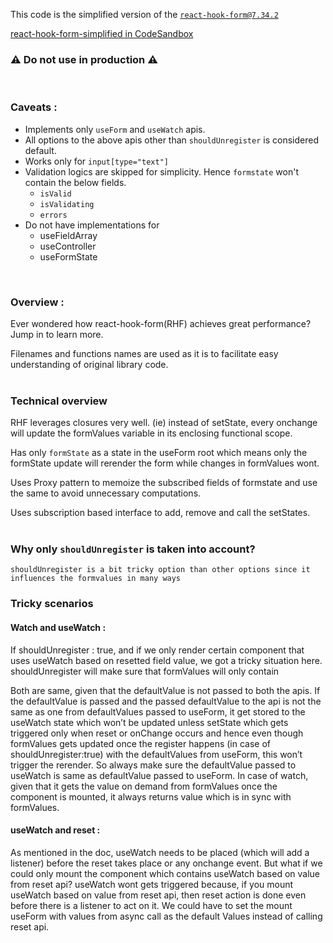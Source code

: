 
This code is the simplified version of the [``react-hook-form@7.34.2``](https://github.com/react-hook-form/react-hook-form)

[react-hook-form-simplified in CodeSandbox](https://codesandbox.io/p/github/akilansengottaiyan/react-hook-form-simplified/git/master?file=%2Fsrc%2FApp.js&selection=%5B%7B%22endColumn%22%3A10%2C%22endLineNumber%22%3A9%2C%22startColumn%22%3A10%2C%22startLineNumber%22%3A9%7D%5D)

### ⚠️ Do not use in production ⚠️
<br/>

### Caveats : 

 - Implements only ``useForm`` and ``useWatch`` apis.
 - All options to the above apis other than ``shouldUnregister`` is considered default.
 - Works only for ``input[type="text"]``
 - Validation logics are skipped for simplicity. Hence ``formstate`` won't contain the below fields.
    - ``isValid``
    - ``isValidating``
    - ``errors`` 
 - Do not have implementations for 
    - useFieldArray
    - useController
    - useFormState 

<br/>

### Overview : 

Ever wondered how react-hook-form(RHF) achieves great performance?
Jump in to learn more.

Filenames and functions names are used as it is to facilitate easy understanding of original library code.
<br/>
<br/>
### Technical overview
RHF leverages closures very well. (ie) instead of setState, every onchange will update the formValues variable in its enclosing functional scope.

Has only ``formState`` as a state in the useForm root which means only the formState update will rerender the form while changes in formValues wont.

Uses Proxy pattern to memoize the subscribed fields of formstate and use the same to avoid unnecessary computations.

Uses subscription based interface to add, remove and call the setStates.
<br/>
<br/>

### Why only ``shouldUnregister`` is taken into account?

    shouldUnregister is a bit tricky option than other options since it influences the formvalues in many ways

### Tricky scenarios

#### Watch and useWatch : 
If shouldUnregister : true, and if we only render certain component that uses useWatch based on resetted field value, we got a tricky situation here. 
shouldUnregister will make sure that formValues will only contain

Both are same, given that the defaultValue is not passed to both the apis.
If the defaultValue is passed and the passed defaultValue to the api is not the same as one from defaultValues passed to useForm, it get stored to the useWatch state which won’t be updated unless setState which gets triggered only when reset or onChange occurs and hence even though formValues gets updated once the register happens (in case of shouldUnregister:true) with the defaultValues from useForm, this won’t trigger the rerender. So always make sure the defaultValue passed to useWatch is same as defaultValue passed to useForm.
In case of watch, given that it gets the value on demand from formValues once the component is mounted, it always returns value which is in sync with formValues.

#### useWatch and reset : 
As mentioned in the doc, useWatch needs to be placed (which will add a listener) before the reset takes place or any onchange event.
But what if we could only mount the component which contains useWatch based on value from reset api?
useWatch wont gets triggered because, if you mount useWatch based on value from reset api, then reset action is done even before there is a listener to act on it. 
We could have to set the mount useForm with values from async call as the default Values instead of calling reset api.




